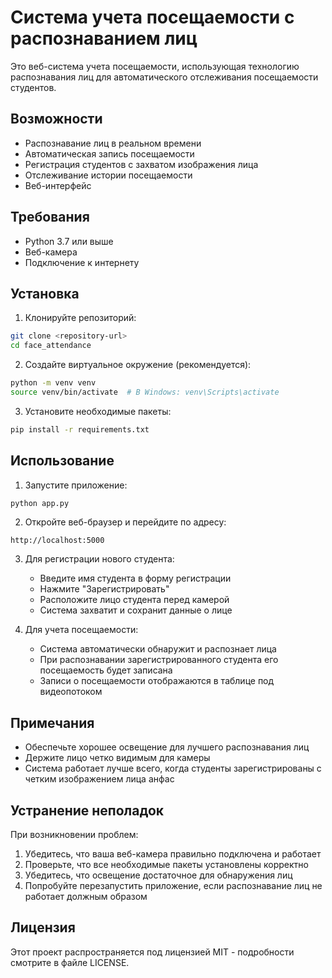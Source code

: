 # Система учета посещаемости с распознаванием лиц

Это веб-система учета посещаемости, использующая технологию распознавания лиц для автоматического отслеживания посещаемости студентов.

## Возможности

- Распознавание лиц в реальном времени
- Автоматическая запись посещаемости
- Регистрация студентов с захватом изображения лица
- Отслеживание истории посещаемости
- Веб-интерфейс

## Требования

- Python 3.7 или выше
- Веб-камера
- Подключение к интернету

## Установка

1. Клонируйте репозиторий:
```bash
git clone <repository-url>
cd face_attendance
```

2. Создайте виртуальное окружение (рекомендуется):
```bash
python -m venv venv
source venv/bin/activate  # В Windows: venv\Scripts\activate
```

3. Установите необходимые пакеты:
```bash
pip install -r requirements.txt
```

## Использование

1. Запустите приложение:
```bash
python app.py
```

2. Откройте веб-браузер и перейдите по адресу:
```
http://localhost:5000
```

3. Для регистрации нового студента:
   - Введите имя студента в форму регистрации
   - Нажмите "Зарегистрировать"
   - Расположите лицо студента перед камерой
   - Система захватит и сохранит данные о лице

4. Для учета посещаемости:
   - Система автоматически обнаружит и распознает лица
   - При распознавании зарегистрированного студента его посещаемость будет записана
   - Записи о посещаемости отображаются в таблице под видеопотоком

## Примечания

- Обеспечьте хорошее освещение для лучшего распознавания лиц
- Держите лицо четко видимым для камеры
- Система работает лучше всего, когда студенты зарегистрированы с четким изображением лица анфас

## Устранение неполадок

При возникновении проблем:

1. Убедитесь, что ваша веб-камера правильно подключена и работает
2. Проверьте, что все необходимые пакеты установлены корректно
3. Убедитесь, что освещение достаточное для обнаружения лиц
4. Попробуйте перезапустить приложение, если распознавание лиц не работает должным образом

## Лицензия

Этот проект распространяется под лицензией MIT - подробности смотрите в файле LICENSE. 